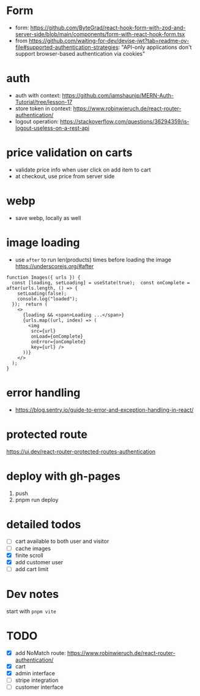 # Form
* form: https://github.com/ByteGrad/react-hook-form-with-zod-and-server-side/blob/main/components/form-with-react-hook-form.tsx
* from https://github.com/waiting-for-dev/devise-jwt?tab=readme-ov-file#supported-authentication-strategies: "API-only applications don't support browser-based authentication via cookies"
# auth
* auth with context: https://github.com/iamshaunjp/MERN-Auth-Tutorial/tree/lesson-17
* store token in context: https://www.robinwieruch.de/react-router-authentication/
* logout operation: https://stackoverflow.com/questions/36294359/is-logout-useless-on-a-rest-api
# price validation on carts
* validate price info when user click on add item to cart
* at checkout, use price from server side
# webp
* save webp, locally as well
# image loading
* use `after` to run len(products) times before loading the image https://underscorejs.org/#after
```
function Images({ urls }) {
  const [loading, setLoading] = useState(true);  const onComplete = after(urls.length, () => {
    setLoading(false);
    console.log("loaded");
  });  return (
    <>
      {loading && <span>Loading ...</span>}
      {urls.map((url, index) => (
        <img 
         src={url} 
         onLoad={onComplete} 
         onError={onComplete} 
         key={url} />
      ))}
    </>
  );
}
```
# error handling
* https://blog.sentry.io/guide-to-error-and-exception-handling-in-react/
# protected route
https://ui.dev/react-router-protected-routes-authentication
# deploy with gh-pages
1. push
2. pnpm run deploy
# detailed todos
- [ ] cart available to both user and visitor
- [ ] cache images
- [x] finite scroll
- [x] add customer user
- [ ] add cart limit
# Dev notes
start with `pnpm vite`
# TODO
- [x] add NoMatch route: https://www.robinwieruch.de/react-router-authentication/
- [x] cart
- [x] admin interface
- [ ] stripe integration
- [ ] customer interface